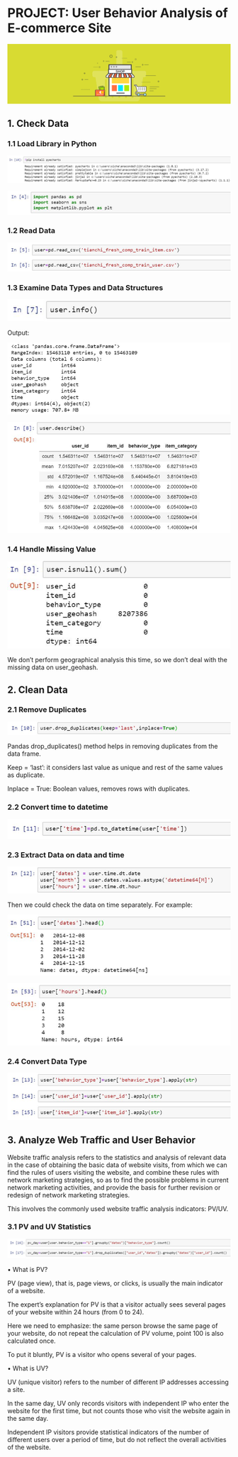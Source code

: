 # PROJECT: User Behavior Analysis of E-commerce Site
![E](https://github.com/sichensong-99/Analysis-Projects/blob/master/Pics/WeChat%20Image_20200817012454.png)

## 1. Check Data

### 1.1 Load Library in Python
![E-1](https://github.com/sichensong-99/Analysis-Projects/blob/master/Pics/E-1.jpg)

![E-2](https://github.com/sichensong-99/Analysis-Projects/blob/master/Pics/E-2.jpg)

### 1.2 Read Data
![E-3](https://github.com/sichensong-99/Analysis-Projects/blob/master/Pics/E-3.jpg)

### 1.3 Examine Data Types and Data Structures
![E-4](https://github.com/sichensong-99/Analysis-Projects/blob/master/Pics/E-4.jpg)

Output:

![E-5](https://github.com/sichensong-99/Analysis-Projects/blob/master/Pics/E-5.jpg)

![E-6](https://github.com/sichensong-99/Analysis-Projects/blob/master/Pics/E-6.jpg)

### 1.4 Handle Missing Value

![E-7](https://github.com/sichensong-99/Analysis-Projects/blob/master/Pics/E-7.jpg)

We don’t perform geographical analysis this time, so we don’t deal with the missing data on user_geohash.

## 2. Clean Data

### 2.1 Remove Duplicates

![E-8](https://github.com/sichensong-99/Analysis-Projects/blob/master/Pics/E-8.jpg)

Pandas drop_duplicates() method helps in removing duplicates from the data frame. 

Keep = ‘last’: it considers last value as unique and rest of the same values as duplicate.

Inplace = True: Boolean values, removes rows with duplicates.

### 2.2 Convert time to datetime 

![E-9](https://github.com/sichensong-99/Analysis-Projects/blob/master/Pics/E-9.jpg)

### 2.3 Extract Data on data and time

![E-10](https://github.com/sichensong-99/Analysis-Projects/blob/master/Pics/E-10.jpg)

Then we could check the data on time separately. For example: 

![E-11](https://github.com/sichensong-99/Analysis-Projects/blob/master/Pics/E-11.jpg)

![E-12](https://github.com/sichensong-99/Analysis-Projects/blob/master/Pics/E-12.jpg)

### 2.4 Convert Data Type

![E-13](https://github.com/sichensong-99/Analysis-Projects/blob/master/Pics/E-13.jpg)

## 3. Analyze Web Traffic and User Behavior

Website traffic analysis refers to the statistics and analysis of relevant data in the case of obtaining the basic data of website visits, from which we can find the rules of users visiting the website, and combine these rules with network marketing strategies, so as to find the possible problems in current network marketing activities, and provide the basis for further revision or redesign of network marketing strategies. 

This involves the commonly used website traffic analysis indicators: PV/UV.

### 3.1 PV and UV Statistics

![E-14](https://github.com/sichensong-99/Analysis-Projects/blob/master/Pics/E-14.jpg)

• What is PV?

PV (page view), that is, page views, or clicks, is usually the main indicator of a website.

The expert’s explanation for PV is that a visitor actually sees several pages of your website within 24 hours (from 0 to 24). 

Here we need to emphasize: the same person browse the same page of your website, do not repeat the calculation of PV volume, point 100 is also calculated once. 

To put it bluntly, PV is a visitor who opens several of your pages.



• What is UV?

UV (unique visitor) refers to the number of different IP addresses accessing a site.

In the same day, UV only records visitors with independent IP who enter the website for the first time, but not counts those who visit the website again in the same day.

Independent IP visitors provide statistical indicators of the number of different users over a period of time, but do not reflect the overall activities of the website.
